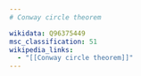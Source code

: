 ```yaml
---
# Conway circle theorem

wikidata: Q96375449
msc_classification: 51
wikipedia_links:
  - "[[Conway circle theorem]]"
---
```

